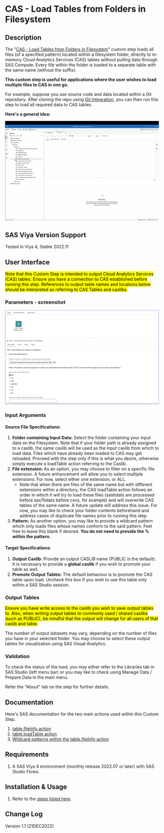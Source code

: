 # CAS - Load Tables from Folders in Filesystem

## Description
The "[CAS - Load Tables from Folders in Filesystem](./CAS%20-%20Load%20Tables%20from%20Folders%20in%20Filesystem.step)" custom step loads all files (of a specified pattern) located within a filesystem folder, directly to in-memory Cloud Analytics Services (CAS) tables without pulling data through SAS Compute. Every file within the folder is loaded to a separate table with the same name (without the suffix).

**This custom step is useful for applications where the user wishes to load multiple files to CAS in one go.**  

For example, suppose you use source code and data located within a Git repository.  After cloning the repo using [Git Integration]((https://go.documentation.sas.com/doc/en/webeditorcdc/default/webeditorug/p0puc7muifjjycn1uemlm9lj1jkt.htm)), you can then run this step to load all required data to CAS tables.

**Here's a general idea:**

![Load CAS Tables from Filesystem](./img/load-cas-tables-from-filesystem.gif)

## SAS Viya Version Support
Tested in Viya 4, Stable 2022.11

## User Interface

<mark>Note that this Custom Step is intended to output Cloud Analytics Services (CAS) tables. Ensure you have a connection to CAS established before running this step. References to output table names and locations below should be interpreted as referring to CAS Tables and caslibs. </mark>

### Parameters - screenshot
![Parameters](./img/parameters-tab.gif)

### Input Arguments

#### Source File Specifications:
1. **Folder containing Input Data:** Select the folder containing your input data on the Filesystem. Note that if your folder path is already assigned to a caslib, the same caslib will be used as the input caslib from which to load data.  Files which have already been loaded to CAS may get reloaded.  Proceed with the step only if this is what you desire, otherwise simply execute a loadTable action referring to the Caslib.
2. **File extension:** As an option, you may choose to filter on a specific file extension.  A future enhancement will allow you to select multiple extensions.  For now, select either one extension, or ALL.
    - Note that when there are files of the same name but with different extensions within a directory, the CAS loadTable action follows an order in which it will try to load these files (sashdats are processed before sas7bdats before csvs, for example) and will overwrite CAS tables of the same name.  A future update will address this issue.  For now, you may like to check your folder contents beforehand and address cases of duplicate file names prior to running this step.
3. **Pattern:** As another option, you may like to provide a wildcard pattern which only loads files whose names conform to the said pattern. Feel free to leave this blank if desired. **You do not need to provide the % within the pattern.**

#### Target Specifications:
1. **Output Caslib:** Provide an output CASLIB name (PUBLIC is the default). It is necessary to provide a **global caslib** if you wish to promote your table as well.
2. **Promote Output Tables:** The default behaviour is to promote the CAS table upon load.  Uncheck this box if you wish to use this table only within a SAS Studio session.

### Output Tables
<mark>Ensure you have write access to the caslib you wish to save output tables to.  Also, when writing output tables to commonly used / shared caslibs (such as PUBLIC), be mindful that the output will change for all users of that caslib and table.</mark>

The number of output datasets may vary, depending on the number of files you have in your selected folder. You may choose to select these output tables for visualization using SAS Visual Analytics. 

### Validation
To check the status of the load, you may either refer to the Libraries tab in SAS Studio (left menu bar) or you may like to check using Manage Data / Prepare Data in the main menu.  

Refer the "About" tab on the step for further details.

## Documentation
Here's SAS documentation for the two main actions used within this Custom Step.
1. [table.fileInfo action](https://documentation.sas.com/?cdcId=sasstudiocdc&cdcVersion=default&activeCdc=pgmsascdc&docsetId=caspg&docsetTarget=cas-table-fileinfo.htm)
2. [table.loadTable action](https://documentation.sas.com/?cdcId=sasstudiocdc&cdcVersion=default&activeCdc=pgmsascdc&docsetId=caspg&docsetTarget=cas-table-loadtable.htm)
3. [Wildcard patterns within the table.fileInfo action](https://go.documentation.sas.com/doc/en/sasstudiocdc/default/pgmsascdc/caspg/p1xt9526uq5etwn1vmnk8koh0k6y.htm#n0y2zj2e81x5y5n1onqq4tibcn5h)

## Requirements

1. A SAS Viya 4 environment (monthly release 2022.07 or later) with SAS Studio Flows.

## Installation & Usage

1. Refer to the [steps listed here](https://github.com/sassoftware/sas-studio-custom-steps#getting-started---making-a-custom-step-from-this-repository-available-in-sas-studio).

## Change Log

Version 1.1 (21DEC2022)

